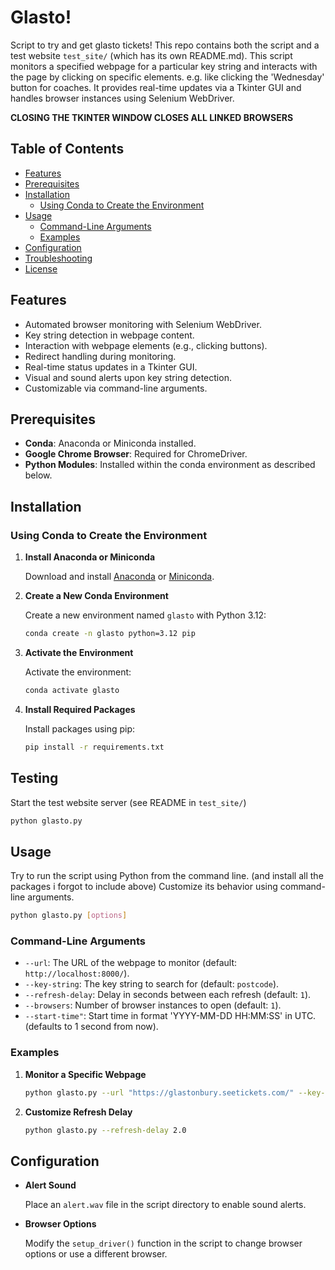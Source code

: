 # Glasto!

Script to try and get glasto tickets!
This repo contains both the script and a test website `test_site/` (which has its own README.md).
This script monitors a specified webpage for a particular key string and interacts with the page by clicking on specific elements.
e.g. like clicking the 'Wednesday' button for coaches.
It provides real-time updates via a Tkinter GUI and handles browser instances using Selenium WebDriver.

**CLOSING THE TKINTER WINDOW CLOSES ALL LINKED BROWSERS**


## Table of Contents

- [Features](#features)
- [Prerequisites](#prerequisites)
- [Installation](#installation)
  - [Using Conda to Create the Environment](#using-conda-to-create-the-environment)
- [Usage](#usage)
  - [Command-Line Arguments](#command-line-arguments)
  - [Examples](#examples)
- [Configuration](#configuration)
- [Troubleshooting](#troubleshooting)
- [License](#license)

## Features

- Automated browser monitoring with Selenium WebDriver.
- Key string detection in webpage content.
- Interaction with webpage elements (e.g., clicking buttons).
- Redirect handling during monitoring.
- Real-time status updates in a Tkinter GUI.
- Visual and sound alerts upon key string detection.
- Customizable via command-line arguments.

## Prerequisites

- **Conda**: Anaconda or Miniconda installed.
- **Google Chrome Browser**: Required for ChromeDriver.
- **Python Modules**: Installed within the conda environment as described below.

## Installation

### Using Conda to Create the Environment

1. **Install Anaconda or Miniconda**

   Download and install [Anaconda](https://www.anaconda.com/products/individual) or [Miniconda](https://docs.conda.io/en/latest/miniconda.html).

2. **Create a New Conda Environment**

   Create a new environment named `glasto` with Python 3.12:

   ```bash
   conda create -n glasto python=3.12 pip
   ```

3. **Activate the Environment**

   Activate the environment:

   ```bash
   conda activate glasto
   ```

4. **Install Required Packages**

   Install packages using pip:

   ```bash
   pip install -r requirements.txt
   ```

## Testing
Start the test website server (see README in `test_site/`)

```bash
python glasto.py
```

## Usage

Try to run the script using Python from the command line. (and install all the packages i forgot to include above)
Customize its behavior using command-line arguments.

```bash
python glasto.py [options]
```

### Command-Line Arguments

- `--url`: The URL of the webpage to monitor (default: `http://localhost:8000/`).
- `--key-string`: The key string to search for (default: `postcode`).
- `--refresh-delay`: Delay in seconds between each refresh (default: `1`).
- `--browsers`: Number of browser instances to open (default: `1`).
- `--start-time"`: Start time in format 'YYYY-MM-DD HH:MM:SS' in UTC. (defaults to 1 second from now).

### Examples

1. **Monitor a Specific Webpage**

   ```bash
   python glasto.py --url "https://glastonbury.seetickets.com/" --key-string "postcode" --browsers 5
   ```

2. **Customize Refresh Delay**

   ```bash
   python glasto.py --refresh-delay 2.0
   ```


## Configuration

- **Alert Sound**

  Place an `alert.wav` file in the script directory to enable sound alerts.

- **Browser Options**

  Modify the `setup_driver()` function in the script to change browser options or use a different browser.